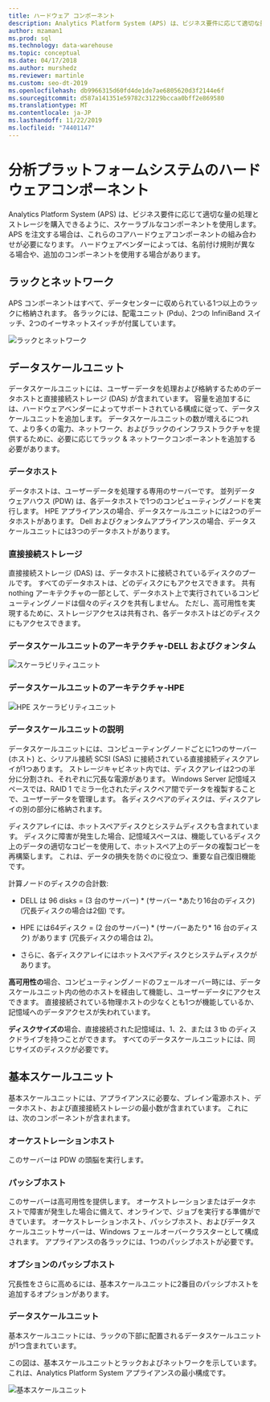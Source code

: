 ```yaml
---
title: ハードウェア コンポーネント
description: Analytics Platform System (APS) は、ビジネス要件に応じて適切な量の処理とストレージを購入できるように、スケーラブルなコンポーネントを使用します。 APS を注文する場合は、これらのコアハードウェアコンポーネントの組み合わせが必要になります。
author: mzaman1
ms.prod: sql
ms.technology: data-warehouse
ms.topic: conceptual
ms.date: 04/17/2018
ms.author: murshedz
ms.reviewer: martinle
ms.custom: seo-dt-2019
ms.openlocfilehash: db9966315d60fd4de1de7ae6805620d3f2144e6f
ms.sourcegitcommit: d587a141351e59782c31229bccaa0bff2e869580
ms.translationtype: MT
ms.contentlocale: ja-JP
ms.lasthandoff: 11/22/2019
ms.locfileid: "74401147"
---
```

# <a name="hardware-components-for-analytics-platform-system"></a>分析プラットフォームシステムのハードウェアコンポーネント

Analytics Platform System (APS) は、ビジネス要件に応じて適切な量の処理とストレージを購入できるように、スケーラブルなコンポーネントを使用します。 APS を注文する場合は、これらのコアハードウェアコンポーネントの組み合わせが必要になります。 ハードウェアベンダーによっては、名前付け規則が異なる場合や、追加のコンポーネントを使用する場合があります。  
 
  
## <a name="rackandnetwork"></a>ラックとネットワーク 
 
APS コンポーネントはすべて、データセンターに収められている1つ以上のラックに格納されます。 各ラックには、配電ユニット (Pdu)、2つの InfiniBand スイッチ、2つのイーサネットスイッチが付属しています。  
  
![ラックとネットワーク](media/rack-and-network.png "APS ラックとネットワーク")  
  
## <a name="datascaleunit"></a>データスケールユニット
 
データスケールユニットには、ユーザーデータを処理および格納するためのデータホストと直接接続ストレージ (DAS) が含まれています。 容量を追加するには、ハードウェアベンダーによってサポートされている構成に従って、データスケールユニットを追加します。 データスケールユニットの数が増えるにつれて、より多くの電力、ネットワーク、およびラックのインフラストラクチャを提供するために、必要に応じてラック & ネットワークコンポーネントを追加する必要があります。  
  
### <a name="data-host"></a>データホスト  

データホストは、ユーザーデータを処理する専用のサーバーです。 並列データウェアハウス (PDW) は、各データホストで1つのコンピューティングノードを実行します。 HPE アプライアンスの場合、データスケールユニットには2つのデータホストがあります。 Dell およびクォンタムアプライアンスの場合、データスケールユニットには3つのデータホストがあります。  
  
### <a name="direct-attached-storage"></a>直接接続ストレージ
 
直接接続ストレージ (DAS) は、データホストに接続されているディスクのプールです。 すべてのデータホストは、どのディスクにもアクセスできます。 共有 nothing アーキテクチャの一部として、データホスト上で実行されているコンピューティングノードは個々のディスクを共有しません。 ただし、高可用性を実現するために、ストレージアクセスは共有され、各データホストはどのディスクにもアクセスできます。  
  
### <a name="data-scale-unit-architecture---dell-and-quanta"></a>データスケールユニットのアーキテクチャ-DELL およびクォンタム
  
![スケーラビリティユニット](media/scalability-unit-dell.png "Dell のスケーラビリティユニット")  
  
### <a name="data-scale-unit-architecture---hpe"></a>データスケールユニットのアーキテクチャ-HPE 
 
![HPE スケーラビリティユニット](media/scalability-unit-hpe.png "HPE スケーラビリティユニット")  
  
### <a name="data-scale-unit-description"></a>データスケールユニットの説明

データスケールユニットには、コンピューティングノードごとに1つのサーバー (ホスト) と、シリアル接続 SCSI (SAS) に接続されている直接接続ディスクアレイが1つあります。 ストレージキャビネット内では、ディスクアレイは2つの半分に分割され、それぞれに冗長な電源があります。 Windows Server 記憶域スペースでは、RAID 1 でミラー化されたディスクペア間でデータを複製することで、ユーザーデータを管理します。 各ディスクペアのディスクは、ディスクアレイの別の部分に格納されます。  
  
ディスクアレイには、ホットスペアディスクとシステムディスクも含まれています。 ディスクに障害が発生した場合、記憶域スペースは、機能しているディスク上のデータの適切なコピーを使用して、ホットスペア上のデータの複製コピーを再構築します。 これは、データの損失を防ぐのに役立つ、重要な自己復旧機能です。  
  
計算ノードのディスクの合計数:  
  
-   DELL は 96 disks = (3 台のサーバー) * (サーバー \*あたり16台のディスク) (冗長ディスクの場合は2個) です。  
  
-   HPE には64ディスク = (2 台のサーバー) * (サーバーあたり\* 16 台のディスク) があります (冗長ディスクの場合は 2)。  
  
-   さらに、各ディスクアレイにはホットスペアディスクとシステムディスクがあります。  
  
**高可用性の**場合、コンピューティングノードのフェールオーバー時には、データスケールユニット内の他のホストを経由して機能し、ユーザーデータにアクセスできます。 直接接続されている物理ホストの少なくとも1つが機能しているか、記憶域へのデータアクセスが失われています。  
  
**ディスクサイズの**場合、直接接続された記憶域は、1、2、または 3 tb のディスクドライブを持つことができます。 すべてのデータスケールユニットには、同じサイズのディスクが必要です。  
  
## <a name="basescaleunit"></a>基本スケールユニット 
 
基本スケールユニットには、アプライアンスに必要な、ブレイン電源ホスト、データホスト、および直接接続ストレージの最小数が含まれています。 これには、次のコンポーネントが含まれます。 
  
### <a name="orchestration-host"></a>オーケストレーションホスト  
このサーバーは PDW の頭脳を実行します。
  
### <a name="passive-host"></a>パッシブホスト  
このサーバーは高可用性を提供します。 オーケストレーションまたはデータホストで障害が発生した場合に備えて、オンラインで、ジョブを実行する準備ができています。 オーケストレーションホスト、パッシブホスト、およびデータスケールユニットサーバーは、Windows フェールオーバークラスターとして構成されます。 アプライアンスの各ラックには、1つのパッシブホストが必要です。  
  
### <a name="optional-passive-host"></a>オプションのパッシブホスト  
冗長性をさらに高めるには、基本スケールユニットに2番目のパッシブホストを追加するオプションがあります。  
  
### <a name="data-scale-unit"></a>データスケールユニット  
基本スケールユニットには、ラックの下部に配置されるデータスケールユニットが1つ含まれています。  
  
この図は、基本スケールユニットとラックおよびネットワークを示しています。 これは、Analytics Platform System アプライアンスの最小構成です。  
  
![基本スケールユニット](media/base-scale-unit.png "基本スケールユニット")  
 
